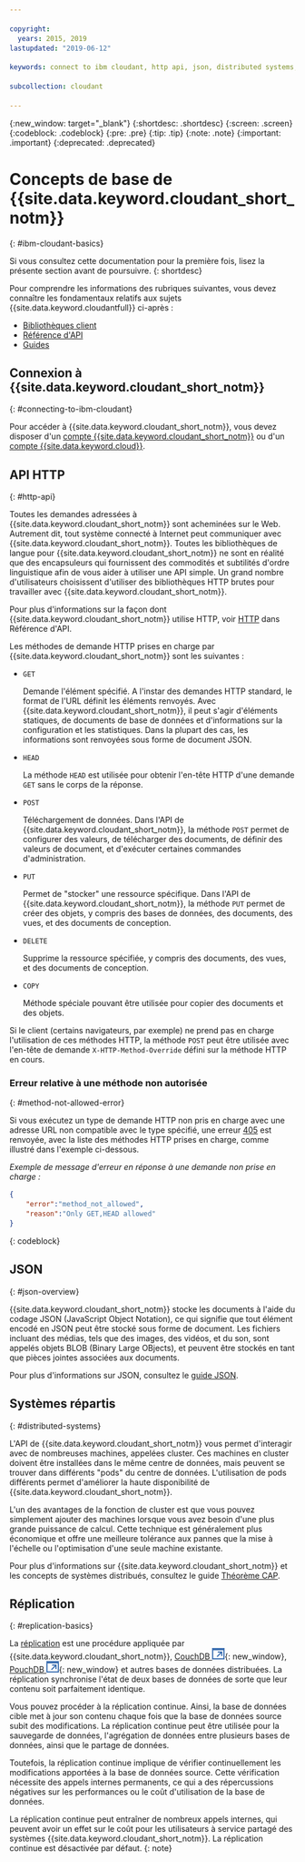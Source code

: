 ```yaml
---

copyright:
  years: 2015, 2019
lastupdated: "2019-06-12"

keywords: connect to ibm cloudant, http api, json, distributed systems, replication

subcollection: cloudant

---
```


{:new_window: target="_blank"}
{:shortdesc: .shortdesc}
{:screen: .screen}
{:codeblock: .codeblock}
{:pre: .pre}
{:tip: .tip}
{:note: .note}
{:important: .important}
{:deprecated: .deprecated}

<!-- Acrolinx: 2018-05-07 -->

# Concepts de base de {{site.data.keyword.cloudant_short_notm}}
{: #ibm-cloudant-basics}

Si vous consultez cette documentation pour la première fois, lisez la présente section avant de poursuivre.
{: shortdesc}

Pour comprendre les informations des rubriques suivantes, vous devez connaître les fondamentaux relatifs aux sujets {{site.data.keyword.cloudantfull}} ci-après : 

- [Bibliothèques client](/docs/services/Cloudant?topic=cloudant-client-libraries#client-libraries)
- [Référence d'API](/docs/services/Cloudant?topic=cloudant-api-reference-overview#api-reference-overview)
- [Guides](/docs/services/Cloudant?topic=cloudant-authorized-curl-acurl-#authorized-curl-acurl-)

## Connexion à {{site.data.keyword.cloudant_short_notm}}
{: #connecting-to-ibm-cloudant}

Pour accéder à {{site.data.keyword.cloudant_short_notm}}, vous devez disposer d'un [compte {{site.data.keyword.cloudant_short_notm}}](/docs/services/Cloudant?topic=cloudant-ibm-cloudant.com#enterprise-plan) ou d'un [compte {{site.data.keyword.cloud}}](https://cloud.ibm.com/login).

## API HTTP
{: #http-api}

Toutes les demandes adressées à {{site.data.keyword.cloudant_short_notm}} sont acheminées sur le Web.
Autrement dit, tout système connecté à Internet peut communiquer avec {{site.data.keyword.cloudant_short_notm}}.
Toutes les bibliothèques de langue pour {{site.data.keyword.cloudant_short_notm}} ne sont en réalité que des encapsuleurs qui fournissent des commodités et subtilités d'ordre linguistique afin de vous aider à utiliser une API simple.
Un grand nombre d'utilisateurs choisissent d'utiliser des bibliothèques HTTP brutes pour travailler avec {{site.data.keyword.cloudant_short_notm}}.

Pour plus d'informations sur la façon dont {{site.data.keyword.cloudant_short_notm}} utilise HTTP, voir [HTTP](/docs/services/Cloudant?topic=cloudant-http#http) dans Référence d'API.

Les méthodes de demande HTTP prises en charge par {{site.data.keyword.cloudant_short_notm}} sont les suivantes :

-   `GET`

    Demande l'élément spécifié.
    A l'instar des demandes HTTP standard,
    le format de l'URL définit les éléments renvoyés.
    Avec {{site.data.keyword.cloudant_short_notm}}, il peut s'agir d'éléments statiques, de documents de base de données et d'informations sur la configuration et les statistiques.
    Dans la plupart des cas, les informations sont renvoyées sous forme de document JSON.

-   `HEAD`

    La méthode `HEAD` est utilisée pour obtenir l'en-tête HTTP d'une demande `GET` sans le corps de la réponse.

-   `POST`

    Téléchargement de données.
    Dans l'API de {{site.data.keyword.cloudant_short_notm}},
    la méthode `POST` permet de configurer des valeurs,
    de télécharger des documents,
    de définir des valeurs de document,
    et d'exécuter certaines commandes d'administration.

-   `PUT`

    Permet de "stocker" une ressource spécifique.
    Dans l'API de {{site.data.keyword.cloudant_short_notm}},
    la méthode `PUT` permet de créer des objets,
    y compris des bases de données,
    des documents,
    des vues,
    et des documents de conception.

-   `DELETE`

    Supprime la ressource spécifiée,
    y compris des documents,
    des vues,
    et des documents de conception.

-   `COPY`

    Méthode spéciale pouvant être utilisée pour copier des documents et des objets.

Si le client (certains navigateurs, par exemple) ne prend pas en charge l'utilisation de ces méthodes HTTP,
la méthode `POST` peut être utilisée avec l'en-tête de demande `X-HTTP-Method-Override` défini sur la méthode HTTP en cours.

### Erreur relative à une méthode non autorisée
{: #method-not-allowed-error}

Si vous exécutez un type de demande HTTP non pris en charge avec une adresse URL non compatible avec le type spécifié,
une erreur [405](/docs/services/Cloudant?topic=cloudant-http#http-status-codes) est renvoyée,
avec la liste des méthodes HTTP prises en charge, comme illustré dans l'exemple ci-dessous.

_Exemple de message d'erreur en réponse à une demande non prise en charge :_

```json
{
    "error":"method_not_allowed",
    "reason":"Only GET,HEAD allowed"
}
```
{: codeblock}

## JSON
{: #json-overview}

{{site.data.keyword.cloudant_short_notm}} stocke les documents à l'aide du codage JSON (JavaScript Object Notation),
ce qui signifie que tout élément encodé en JSON peut être stocké sous forme de document.
Les fichiers incluant des médias,
tels que des images,
des vidéos,
et du son,
sont appelés objets BLOB (Binary Large OBjects),
et peuvent être stockés en tant que pièces jointes associées aux documents.

Pour plus d'informations sur JSON, consultez le [guide JSON](/docs/services/Cloudant?topic=cloudant-json#json).

## Systèmes répartis
{: #distributed-systems}

L'API de {{site.data.keyword.cloudant_short_notm}} vous permet d'interagir avec de nombreuses machines, appelées cluster.
Ces machines en cluster doivent être installées dans le même centre de données,
mais peuvent se trouver dans différents "pods" du centre de données.
L'utilisation de pods différents permet d'améliorer la haute disponibilité de {{site.data.keyword.cloudant_short_notm}}.

L'un des avantages de la fonction de cluster est que vous pouvez simplement ajouter des machines lorsque vous avez besoin d'une plus grande puissance de calcul.
Cette technique est généralement plus économique et offre une meilleure tolérance aux pannes que la mise à l'échelle ou l'optimisation d'une seule machine existante.

Pour plus d'informations sur {{site.data.keyword.cloudant_short_notm}} et les concepts de systèmes distribués, consultez le guide [Théorème CAP](/docs/services/Cloudant?topic=cloudant-cap-theorem#cap-theorem).

## Réplication
{: #replication-basics}

La [réplication](/docs/services/Cloudant?topic=cloudant-replication-api#replication-api) est une procédure appliquée par {{site.data.keyword.cloudant_short_notm}},
[CouchDB ![Icône de lien externe](../images/launch-glyph.svg "Icône de lien externe")](http://couchdb.apache.org/){: new_window},
[PouchDB ![Icône de lien externe](../images/launch-glyph.svg "Icône de lien externe")](http://pouchdb.com/){: new_window} et autres bases de données distribuées.
La réplication synchronise l'état de deux bases de données de sorte que leur contenu soit parfaitement identique.

Vous pouvez procéder à la réplication continue.
Ainsi, la base de données cible met à jour son contenu chaque fois que la base de données source subit des modifications.
La réplication continue peut être utilisée pour la sauvegarde de données, l'agrégation de données entre plusieurs bases de données, ainsi que le partage de données.

Toutefois, la réplication continue implique de vérifier continuellement les modifications apportées à la base de données source.
Cette vérification nécessite des appels internes permanents, ce qui a des répercussions négatives sur les performances ou le coût d'utilisation de la base de données.

La réplication continue peut entraîner de nombreux appels internes, qui peuvent avoir un effet sur le coût pour les utilisateurs à service partagé des systèmes {{site.data.keyword.cloudant_short_notm}}. La réplication continue est désactivée par défaut.
{: note}

